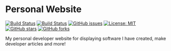 # Personal Website

[![Build Status](https://img.shields.io/travis/ggjersund/personal-website/master?style=flat-square)](https://travis-ci.org/ggjersund/personal-website)
[![Build Status](https://img.shields.io/coveralls/ggjersund/personal-website/master?style=flat-square&service=github)](https://travis-ci.org/ggjersund/personal-website)
[![GitHub issues](https://img.shields.io/github/issues/ggjersund/personal-website?style=flat-square)](https://github.com/ggjersund/personal-website/issues)
[![License: MIT](https://img.shields.io/badge/License-MIT-yellow.svg?style=flat-square)](https://opensource.org/licenses/MIT)
[![GitHub stars](https://img.shields.io/github/stars/ggjersund/personal-website?style=flat-square)](https://github.com/ggjersund/personal-website/stargazers)
[![GitHub forks](https://img.shields.io/github/forks/ggjersund/personal-website?style=flat-square)](https://github.com/ggjersund/personal-website/network)

My personal developer website for displaying software I have created, make developer articles and more!
